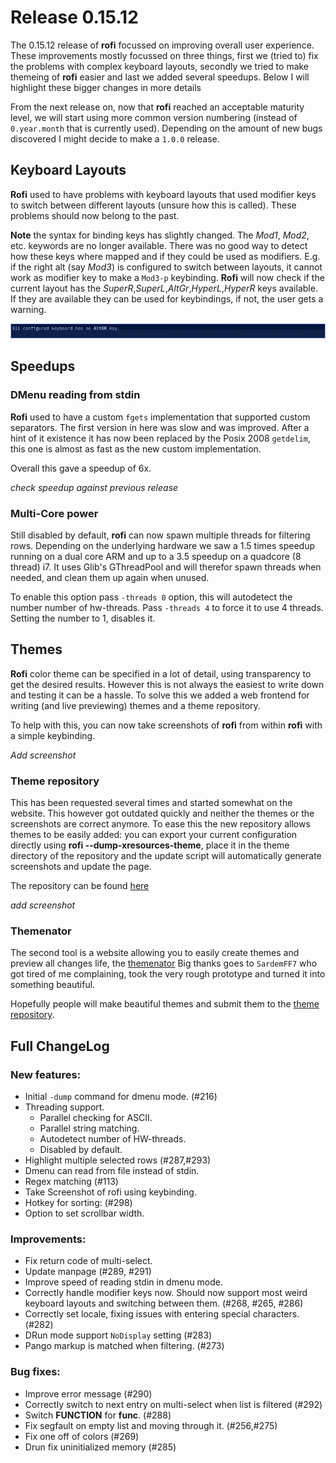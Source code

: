 # Release 0.15.12

The 0.15.12 release of **rofi** focussed on improving overall user experience.  These improvements mostly focussed on
three things, first we (tried to) fix the problems with complex keyboard layouts, secondly we tried to make themeing of
**rofi** easier and last we added several speedups.  Below I will highlight these bigger changes in more details

From the next release on, now that **rofi** reached an acceptable maturity level, we will start using more common
version numbering (instead of `0.year.month` that is currently used). Depending on the amount of new bugs discovered I
might decide to make a `1.0.0` release.

## Keyboard Layouts

**Rofi** used to have problems with keyboard layouts that used modifier keys to switch between different layouts (unsure
how this is called). These problems should now belong to the past.

**Note** the syntax for binding keys has slightly changed. The *Mod1*, *Mod2*, etc. keywords are no longer available.
There was no good way to detect how these keys where mapped and if they could be used as modifiers. E.g. if the right
alt (say *Mod3*) is configured to switch between layouts, it cannot work as modifier key to make a `Mod3-p` keybinding.
**Rofi** will now check if the current layout has the *SuperR*,*SuperL*,*AltGr*,*HyperL*,*HyperR* keys available. If they
are available they can be used for keybindings, if not, the user gets a warning.

![Rofi Keyboard Warning](rofi-warning.png)

## Speedups

### DMenu reading from stdin

**Rofi** used to have a custom `fgets` implementation that supported custom separators. The first version in here was
slow and was improved. After a hint of it existence it has now been replaced by the Posix 2008 `getdelim`, this one is
almost as fast as the new custom implementation.

Overall this gave a speedup of 6x.

*check speedup against previous release*

### Multi-Core power

Still disabled by default, **rofi** can now spawn multiple threads for filtering rows. Depending on the underlying
hardware we saw a 1.5 times speedup running on a dual core ARM  and up to a 3.5 speedup on a quadcore (8 thread) i7.
It uses Glib's GThreadPool and will therefor spawn threads when needed, and clean them up again when unused.

To enable this option pass `-threads 0` option, this will autodetect the number number of hw-threads. Pass `-threads 4`
to force it to use 4 threads. Setting the number to 1, disables it.


## Themes

**Rofi** color theme can be specified in a lot of detail, using transparency to get the desired results. However this is
not always the easiest to write down and testing it can be a hassle. To solve this we added a web frontend for writing
(and live previewing) themes and a theme repository.

To help with this, you can now take screenshots of **rofi** from within **rofi** with a simple keybinding.

*Add screenshot*
 
### Theme repository

This has been requested several times and started somewhat on the website. This however got outdated quickly and neither
the themes or the screenshots are correct anymore. To ease this the new repository allows themes to be easily added: you
can export your current configuration directly using **rofi --dump-xresources-theme**, place it in the theme directory
of the repository and the update script will automatically generate screenshots and update the page.

The repository can be found [here](https://github.com/DaveDavenport/rofi-themes/)

*add screenshot*

### Themenator

The second tool is a website allowing you to easily create themes and preview all changes life, the [themenator]()
Big thanks goes to `SardemFF7` who got tired of me complaining, took the very rough prototype and turned it into
something beautiful. 

Hopefully people will make beautiful themes and submit them to the [theme
repository](https://github.com/DaveDavenport/rofi-themes/).


## Full ChangeLog

### New features:
- Initial `-dump` command for dmenu mode. (#216)
- Threading support.
    - Parallel checking for ASCII.
    - Parallel string matching.
    - Autodetect number of HW-threads.
    - Disabled by default.
- Highlight multiple selected rows (#287,#293)
- Dmenu can read from file instead of stdin.
- Regex matching (#113)
- Take Screenshot of rofi using keybinding.
- Hotkey for sorting: (#298)
- Option to set scrollbar width.

### Improvements:

- Fix return code of multi-select.
- Update manpage (#289, #291)
- Improve speed of reading stdin in dmenu mode.
- Correctly handle modifier keys now. Should now support most weird keyboard layouts and switching between them.
(#268, #265, #286)
- Correctly set locale, fixing issues with entering special characters. (#282)
- DRun mode support `NoDisplay` setting (#283)
- Pango markup is matched when filtering. (#273)

### Bug fixes:

- Improve error message (#290)
- Correctly switch to next entry on multi-select when list is filtered (#292)
- Switch __FUNCTION__ for __func__. (#288)
- Fix segfault on empty list and moving through it. (#256,#275)
- Fix one off of colors (#269)
- Drun fix uninitialized memory (#285)
